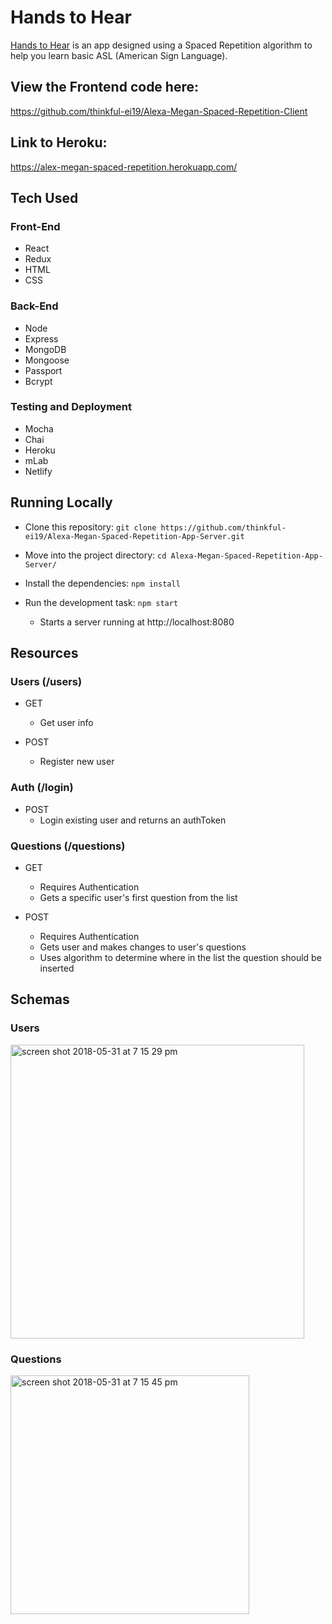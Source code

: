 # Hands to Hear

[Hands to Hear](https://compassionate-fermi-44db9e.netlify.com/) is an app designed using a Spaced Repetition algorithm to help you learn basic ASL (American Sign Language).

## View the Frontend code here:
https://github.com/thinkful-ei19/Alexa-Megan-Spaced-Repetition-Client

## Link to Heroku:
https://alex-megan-spaced-repetition.herokuapp.com/

## Tech Used

### Front-End
* React
* Redux
* HTML
* CSS

### Back-End
* Node
* Express
* MongoDB
* Mongoose
* Passport
* Bcrypt

### Testing and Deployment
* Mocha
* Chai
* Heroku
* mLab
* Netlify

## Running Locally

* Clone this repository: `git clone https://github.com/thinkful-ei19/Alexa-Megan-Spaced-Repetition-App-Server.git`

* Move into the project directory: `cd Alexa-Megan-Spaced-Repetition-App-Server/`
* Install the dependencies: `npm install`
* Run the development task: `npm start`
    * Starts a server running at http://localhost:8080

## Resources

### Users (/users)

* GET
    * Get user info

* POST
    * Register new user

### Auth (/login)

* POST
    * Login existing user and returns an authToken

### Questions (/questions)

* GET
    * Requires Authentication
    * Gets a specific user's first question from the list

* POST
    * Requires Authentication
    * Gets user and makes changes to user's questions
    * Uses algorithm to determine where in the list the question should be inserted

## Schemas

### Users

<img width="470" alt="screen shot 2018-05-31 at 7 15 29 pm" src="https://user-images.githubusercontent.com/35544816/40813085-16d85470-6507-11e8-8e30-389d3ef78e79.png">

### Questions

<img width="382" alt="screen shot 2018-05-31 at 7 15 45 pm" src="https://user-images.githubusercontent.com/35544816/40813104-2abba53c-6507-11e8-8297-caace2c0dcc9.png">




